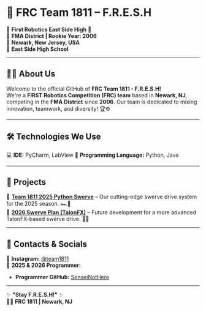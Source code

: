 # 🤖 FRC Team 1811 – **F.R.E.S.H**  
🔵 **First Robotics East Side High** 🔴  
🚀 **FMA District | Rookie Year: 2006**  
📍 **Newark, New Jersey, USA**  
🏫 **East Side High School**  

---

## 👨‍💻 About Us  
Welcome to the official GitHub of **FRC Team 1811 - F.R.E.S.H!**  
We're a **FIRST Robotics Competition (FRC) team** based in **Newark, NJ**, competing in the **FMA District** since **2006**. Our team is dedicated to mixing innovation, teamwork, and diversity! 🏆⚙️  

---

## 🛠️ Technologies We Use  
💻 **IDE:** PyCharm, LabView
🐍 **Programming Language:** Python, Java

---

## 🚀 Projects  
🔹 **[Team 1811 2025 Python Swerve](https://github.com/SenseiNotHere/2025Swerve)** – Our cutting-edge swerve drive system for the 2025 season. 🏎️💨  
🔹 **[2026 Swerve Plan (TalonFX)](https://github.com/SenseiNotHere/2026FRESH-Swerve)** – Future development for a more advanced TalonFX-based swerve drive. 🔧🔋  

---

## 📢 Contacts & Socials  
📸 **Instagram:** [@team1811](https://www.instagram.com/team1811/#)  
💬 **2025 & 2026 Programmer:**  
   - **Programmer GitHub:** [SenseiNotHere](https://github.com/SenseiNotHere)

---

✨ **"Stay F.R.E.S.H!"** ✨  
🤖💙 **FRC 1811 | Newark, NJ**
